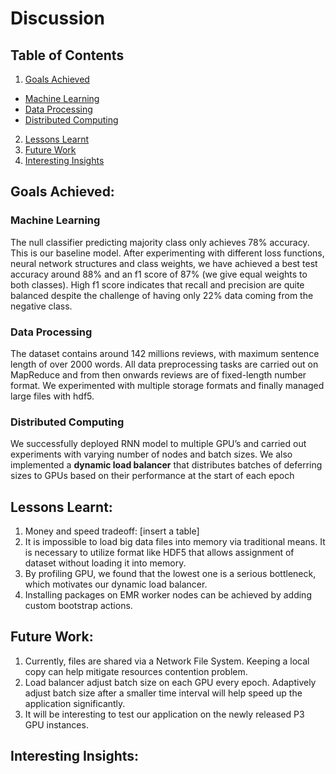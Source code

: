 # Discussion



## Table of Contents
1. [Goals Achieved](#Goals-Achieved)
  * [Machine Learning](#Machine-Learning)
  * [Data Processing](#Data-Processing)
  * [Distributed Computing](#Distributed-Computing)
2. [Lessons Learnt](#Lessons-Learnt)
3. [Future Work](#Future-Work)
4. [Interesting Insights](#Interesting-Insights)


## Goals Achieved:
### Machine Learning 
The null classifier predicting majority class only achieves 78% accuracy. This is our baseline model.  After experimenting with different loss functions, neural network structures and class weights, we have achieved a best test accuracy around 88% and an f1 score of 87% (we give equal weights to both classes). High f1 score indicates that recall and precision are quite balanced despite the challenge of having only 22% data coming from the negative class.  

### Data Processing
The dataset contains around 142 millions reviews, with maximum sentence length of over 2000 words. All data preprocessing tasks are carried out on MapReduce and from then onwards reviews are of fixed-length number format. We experimented with multiple storage formats and finally managed large files with hdf5.

### Distributed Computing
We successfully deployed RNN model to multiple GPU’s and carried out experiments with varying number of nodes and batch sizes. We also implemented a **dynamic load balancer** that distributes batches of deferring sizes to GPUs based on their performance at the start of each epoch

## Lessons Learnt:
1.	Money and speed tradeoff: [insert a table]
2.	It is impossible to load big data files into memory via traditional means. It is necessary to utilize format like HDF5 that allows assignment of dataset without loading it into memory.
3.	By profiling GPU, we found that the lowest one is a serious bottleneck, which motivates our dynamic load balancer.
4.	Installing packages on EMR worker nodes can be achieved by adding custom bootstrap actions.

## Future Work:
1.	Currently, files are shared via a Network File System. Keeping a local copy can help mitigate  resources contention problem.
2.	Load balancer adjust batch size on each GPU every epoch. Adaptively adjust batch size after a smaller time interval will help speed up the application significantly. 
3.	It will be interesting to test our application on the newly released P3 GPU instances.

## Interesting Insights:

